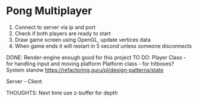 # Pong Multiplayer
1. Connect to server via ip and port
2. Check if both players are ready to start
3. Draw game screen using OpenGL, update vertices data
4. When game ends it will restart in 5 second unless someone disconnects

DONE:
Render-engine enough good for this project
TO DO:
Player Class - for handling input and moving platform
Platform class - for hitboxes?
System stanów https://refactoring.guru/pl/design-patterns/state


Server - Client


THOUGHTS:
Next time use z-buffer for depth